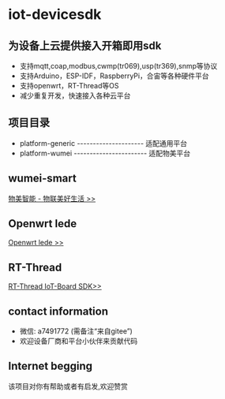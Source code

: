 # iot-devicesdk
## 为设备上云提供接入开箱即用sdk
- 支持mqtt,coap,modbus,cwmp(tr069),usp(tr369),snmp等协议 
- 支持Arduino，ESP-IDF，RaspberryPi，合宙等各种硬件平台 
- 支持openwrt，RT-Thread等OS
- 减少重复开发，快速接入各种云平台
## 项目目录
* platform-generic --------------------- 适配通用平台
* platform-wumei ----------------------- 适配物美平台

## wumei-smart
[物美智能 - 物联美好生活 >>](https://gitee.com/kerwincui/wumei-smart)

## Openwrt lede
[Openwrt lede >>](https://github.com/coolsnowwolf/lede.git)

## RT-Thread
[RT-Thread IoT-Board SDK>>](https://gitee.com/Armink/IoT_Board)

## contact information
- 微信: a7491772 (需备注“来自gitee”)
- 欢迎设备厂商和平台小伙伴来贡献代码
## Internet begging
  该项目对你有帮助或者有启发,欢迎赞赏